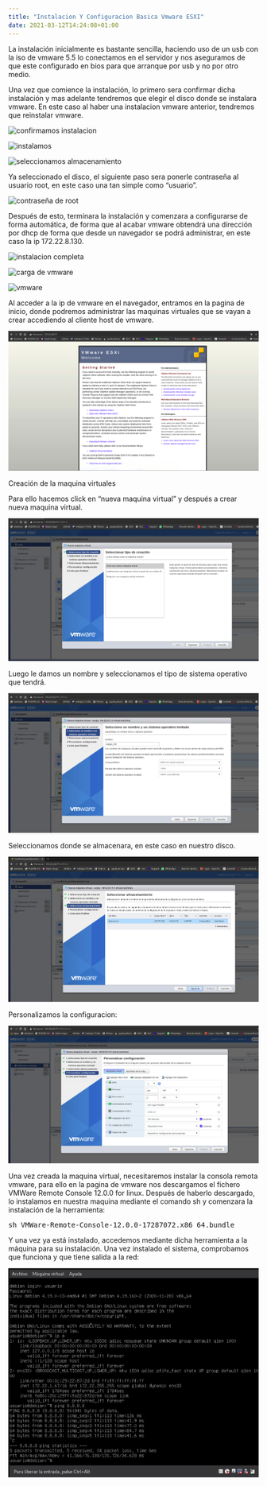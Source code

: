 ```yaml
---
title: "Instalacion Y Configuracion Basica Vmware ESXI"
date: 2021-03-12T14:24:08+01:00
---
```


La instalación inicialmente es bastante sencilla, haciendo uso de un usb con la iso de vmware 5.5 lo conectamos en el servidor y nos aseguramos de que este configurado en bios para que arranque por usb y no por otro medio.

Una vez que comience la instalación, lo primero sera confirmar dicha instalación y mas adelante tendremos que elegir el disco donde se instalara vmware. En este caso al haber una instalacion vmware anterior, tendremos que reinstalar vmware.

![confirmamos instalacion](/static/vmware/1.jpg)

![instalamos](/static/vmware/2.jpg)

![seleccionamos almacenamiento](/static/vmware/3.jpg)

Ya seleccionado el disco, el siguiente paso sera ponerle contraseña al usuario root, en este caso una tan simple como “usuario”.

![contraseña de root](/static/vmware/4.jpg)

Después de esto, terminara la instalación y comenzara a configurarse de forma automática, de forma que al acabar vmware obtendrá una dirección por dhcp de forma que desde un navegador se podrá administrar, en este caso la ip 172.22.8.130.

![instalacion completa](/static/vmware/5.jpg)

![carga de vmware](/static/vmware/6.jpg)

![vmware](/static/vmware/7.jpg)

Al acceder a la ip de vmware en el navegador, entramos en la pagina de inicio, donde podremos administrar las maquinas virtuales que se vayan a crear accediendo al cliente host de vmware.

![inicio vmware](/static/vmware/vmware1.png)

Creación de la maquina virtuales

Para ello hacemos click en “nueva maquina virtual” y después a crear nueva maquina virtual.

![creacion de la maquina](/static/vmware/vmware2.png)

Luego le damos un nombre y seleccionamos el tipo de sistema operativo que tendrá.

![nombre y sistema de la maquina](/static/vmware/vmware3.png)

Seleccionamos donde se almacenara, en este caso en nuestro disco.

![almacenamiento](/static/vmware/vmware4.png)

Personalizamos la configuracion:

![configuracion](/static/vmware/vmware6.png)

Una vez creada la maquina virtual, necesitaremos instalar la consola remota vmware, para ello en la pagina de vmware nos descargamos el fichero VMWare Remote Console 12.0.0 for linux. Después de haberlo descargado, lo instalamos en nuestra maquina mediante el comando sh y comenzara la instalación de la herramienta:

<pre>
sh VMWare-Remote-Console-12.0.0-17287072.x86_64.bundle
</pre>

Y una vez ya está instalado, accedemos mediante dicha herramienta a la máquina para su instalación. Una vez instalado el sistema, comprobamos que funciona y que tiene salida a la red:

![funcionamiento de la maquina](/static/vmware/vmware_final.png)